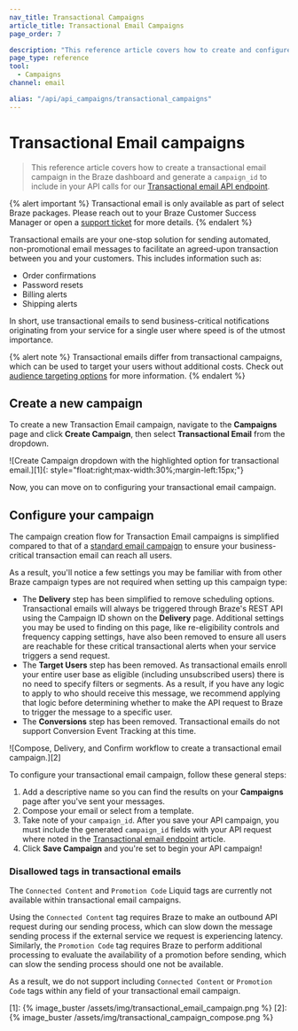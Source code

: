 ```yaml
---
nav_title: Transactional Campaigns
article_title: Transactional Email Campaigns
page_order: 7

description: "This reference article covers how to create and configure a new Braze Transactional Email campaign."
page_type: reference
tool:
  - Campaigns
channel: email

alias: "/api/api_campaigns/transactional_campaigns"
---
```


# Transactional Email campaigns

> This reference article covers how to create a transactional email campaign in the Braze dashboard and generate a `campaign_id` to include in your API calls for our [Transactional email API endpoint]({{site.baseurl}}/api/endpoints/messaging/send_messages/post_send_transactional_message).

{% alert important %}
Transactional email is only available as part of select Braze packages. Please reach out to your Braze Customer Success Manager or open a [support ticket]({{site.baseurl}}/braze_support/) for more details.
{% endalert %}

Transactional emails are your one-stop solution for sending automated, non-promotional email messages to facilitate an agreed-upon transaction between you and your customers. This includes information such as:

- Order confirmations
- Password resets
- Billing alerts
- Shipping alerts

In short, use transactional emails to send business-critical notifications originating from your service for a single user where speed is of the utmost importance. 

{% alert note %}
Transactional emails differ from transactional campaigns, which can be used to target your users without additional costs. Check out [audience targeting options]({{site.baseurl}}/user_guide/engagement_tools/campaigns/building_campaigns/targeting_users/) for more information.
{% endalert %}

## Create a new campaign

To create a new Transaction Email campaign, navigate to the **Campaigns** page and click **Create Campaign**, then select **Transactional Email** from the dropdown.

![Create Campaign dropdown with the highlighted option for transactional email.][1]{: style="float:right;max-width:30%;margin-left:15px;"}

Now, you can move on to configuring your transactional email campaign.

## Configure your campaign

The campaign creation flow for Transaction Email campaigns is simplified compared to that of a [standard email campaign]({{site.baseurl}}/user_guide/message_building_by_channel/email/creating_an_email_campaign/) to ensure your business-critical transaction email can reach all users.

As a result, you'll notice a few settings you may be familiar with from other Braze campaign types are not required when setting up this campaign type:

- The **Delivery** step has been simplified to remove scheduling options. Transactional emails will always be triggered through Braze's REST API using the Campaign ID shown on the **Delivery** page. Additional settings you may be used to finding on this page, like re-eligibility controls and frequency capping settings, have also been removed to ensure all users are reachable for these critical transactional alerts when your service triggers a send request.
- The **Target Users** step has been removed. As transactional emails enroll your entire user base as eligible (including unsubscribed users) there is no need to specify filters or segments. As a result, if you have any logic to apply to who should receive this message, we recommend applying that logic before determining whether to make the API request to Braze to trigger the message to a specific user.
- The **Conversions** step has been removed. Transactional emails do not support Conversion Event Tracking at this time.

![Compose, Delivery, and Confirm workflow to create a transactional email campaign.][2]

To configure your transactional email campaign, follow these general steps:

1. Add a descriptive name so you can find the results on your **Campaigns** page after you've sent your messages.
2. Compose your email or select from a template.
3. Take note of your `campaign_id`. After you save your API campaign, you must include the generated `campaign_id` fields with your API request where noted in the [Transactional email endpoint]({{site.baseurl}}/api/endpoints/messaging/send_messages/post_send_transactional_message) article.
4. Click **Save Campaign** and you're set to begin your API campaign!

### Disallowed tags in transactional emails

The `Connected Content` and `Promotion Code` Liquid tags are currently not available within transactional email campaigns.

Using the `Connected Content` tag requires Braze to make an outbound API request during our sending process, which can slow down the message sending process if the external service we request is experiencing latency. Similarly, the `Promotion Code` tag requires Braze to perform additional processing to evaluate the availability of a promotion before sending, which can slow the sending process should one not be available.

As a result, we do not support including `Connected Content` or `Promotion Code` tags within any field of your transactional email campaign.


[1]: {% image_buster /assets/img/transactional_email_campaign.png %} 
[2]: {% image_buster /assets/img/transactional_campaign_compose.png %}
